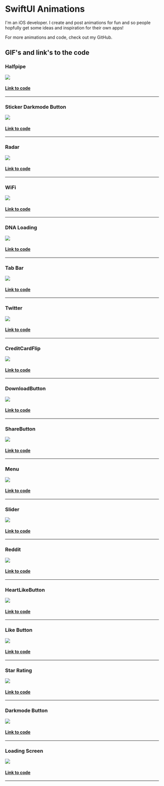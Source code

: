 # SwiftUI Animations


I'm an iOS developer. I create and post animations for fun and so people hopfully get some ideas and inspiration for their own apps!  

For more animations and code, check out my GitHub.


## GIF's and link's to the code

### Halfpipe
![](Gifs/halfpipe.gif)
#### [Link to code](https://github.com/Chameera-de/SWIFT-UI-Animations/tree/main/Animations/HalfpipeLoading)
---
### Sticker Darkmode Button
![](Gifs/darkmode.gif)
#### [Link to code](https://github.com/Chameera-de/SWIFT-UI-Animations/tree/main/Animations/DarkmodeToggle)
---
### Radar
![](Gifs/Radar.gif)
#### [Link to code](https://github.com/Chameera-de/SWIFT-UI-Animations/tree/main/Animations/Radar)
---
### WiFi
![](Gifs/Wifi.gif)
#### [Link to code](https://github.com/Chameera-de/SWIFT-UI-Animations/tree/main/Animations/Wifi)
---
### DNA Loading
![](Gifs/DNALoading.gif)
#### [Link to code](https://github.com/Chameera-de/SWIFT-UI-Animations/tree/main/DNALoading)
---
### Tab Bar
![](Gifs/TabBar.gif)
#### [Link to code](https://github.com/Chameera-de/SWIFT-UI-Animations/tree/main/TabBar)
---
### Twitter
![](Gifs/twitter.gif)
#### [Link to code](https://github.com/InnAppsCoding/SwiftUI-Animations/tree/master/Animations/ShareTwitter)
---
### CreditCardFlip
![](Gifs/CreditCardFlip.gif)
#### [Link to code](https://github.com/InnAppsCoding/SwiftUI-Animations/tree/master/Animations/CreditCardFlip)
---
### DownloadButton
![](Gifs/DownloadButton.gif)
#### [Link to code](https://github.com/InnAppsCoding/SwiftUI-Animations/tree/master/Animations/Download%20Button)
---
### ShareButton
![](Gifs/ShareButton.gif)
#### [Link to code](https://github.com/InnAppsCoding/SwiftUI-Animations/tree/master/Animations/Share%20Button)
---
### Menu
![](Gifs/Menu.gif)
#### [Link to code](https://github.com/InnAppsCoding/SwiftUI-Animations/tree/master/Animations/Menu)
---
### Slider
![](Gifs/Slider.gif)
#### [Link to code](https://github.com/InnAppsCoding/SwiftUI-Animations/tree/master/Animations/Slider)
---
### Reddit
![](Gifs/reddit.gif)
#### [Link to code](https://github.com/InnAppsCoding/SwiftUI-Animations/tree/master/Animations/Reddit)
---
### HeartLikeButton
![](Gifs/HeartButton.gif)
#### [Link to code](https://github.com/InnAppsCoding/SwiftUI-Animations/tree/master/Animations/HeartButton)
---
### Like Button
![](Gifs/LikeButton.gif)
#### [Link to code](https://github.com/InnAppsCoding/SwiftUI-Animations/tree/master/Animations/LikeButton)
---
### Star Rating
![](Gifs/StarRating.gif)
#### [Link to code](https://github.com/InnAppsCoding/SwiftUI-Animations/tree/master/Animations/StarRating)
---
### Darkmode Button
![](Gifs/ToggleButton.gif)
#### [Link to code](https://github.com/InnAppsCoding/SwiftUI-Animations/tree/master/Animations/DarkmodeToggle)
---
### Loading Screen
![](Gifs/LoadingScreen.gif)
#### [Link to code](https://github.com/InnAppsCoding/SwiftUI-Animations/tree/master/Animations/LoadingScreen)
---
